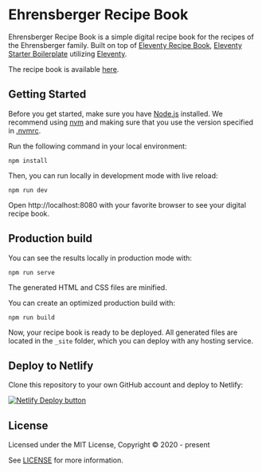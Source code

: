 # Ehrensberger Recipe Book

Ehrensberger Recipe Book is a simple digital recipe book for the recipes of the Ehrensberger family. Built on top of [Eleventy Recipe Book](https://github.com/footedesign/Eleventy-Recipe-Book), [Eleventy Starter Boilerplate](https://github.com/ixartz/Eleventy-Starter-Boilerplate) utilizing [Eleventy](https://www.11ty.dev).

The recipe book is available [here](https://recipes.ehrensberger.org).

## Getting Started

Before you get started, make sure you have [Node.js](https://nodejs.org) installed. We recommend using
[nvm](https://github.com/nvm-sh/nvm) and making sure that you use the version specified in [.nvmrc](.nvmrc).

Run the following command in your local environment:

```
npm install
```

Then, you can run locally in development mode with live reload:

```
npm run dev
```

Open http://localhost:8080 with your favorite browser to see your digital recipe book.

## Production build

You can see the results locally in production mode with:

```
npm run serve
```

The generated HTML and CSS files are minified.

You can create an optimized production build with:

```
npm run build
```

Now, your recipe book is ready to be deployed. All generated files are located in the `_site` folder, which you can deploy with any hosting service.

## Deploy to Netlify

Clone this repository to your own GitHub account and deploy to Netlify:

[![Netlify Deploy button](https://www.netlify.com/img/deploy/button.svg)](https://app.netlify.com/start/deploy?repository=https://github.com/sykaeh/ehrensberger-recipes)

## License

Licensed under the MIT License, Copyright © 2020 - present

See [LICENSE](LICENSE) for more information.
